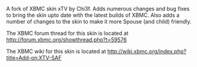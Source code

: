 A fork of XBMC skin xTV by Chi3f.  Adds numerous changes and bug fixes to bring the skin upto date with the latest builds of XBMC.  Also adds a number of changes to the skin to make it more Spouse (and child) friendly.

The XBMC forum thread for this skin is located at http://forum.xbmc.org/showthread.php?t=59576

The XBMC wiki for this skin is located at http://wiki.xbmc.org/index.php?title=Add-on:XTV-SAF